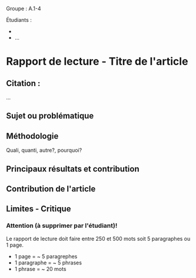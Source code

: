 Groupe : A.1-4

Étudiants : 

- 
- ...

  
# Rapport de lecture - Titre de l'article

## Citation : 

...

## Sujet ou problématique

## Méthodologie 

Quali, quanti, autre?, pourquoi?

## Principaux résultats et contribution

## Contribution de l'article

## Limites - Critique


### Attention (à supprimer par l'étudiant)!

Le rapport de lecture doit faire entre 250 et 500 mots soit 5 paragraphes ou 1 page.
- 1 page = ~ 5 paragrephes
- 1 paragraphe = ~ 5 phrases
- 1 phrase = ~ 20 mots
